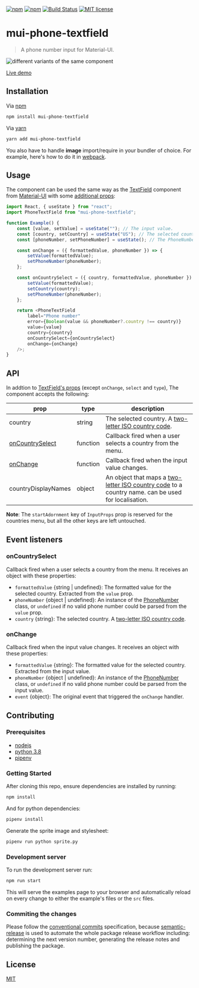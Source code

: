 [![npm](https://img.shields.io/npm/dt/mui-phone-textfield)](https://www.npmjs.com/package/mui-phone-textfield)
[![npm](https://img.shields.io/npm/v/mui-phone-textfield)](https://www.npmjs.com/package/mui-phone-textfield)
[![Build Status](https://travis-ci.com/soufyakoub/mui-phone-textfield.svg?branch=main)](https://travis-ci.com/soufyakoub/mui-phone-textfield)
[![MIT license](https://img.shields.io/badge/License-MIT-blue.svg)][18]

# mui-phone-textfield
> A phone number input for Material-UI.

![different variants of the same component][1]

[Live demo][2]

## Installation

Via [npm][3]

```sh
npm install mui-phone-textfield
```

Via [yarn][4]

```sh
yarn add mui-phone-textfield
```

You also have to handle **image** import/require in your bundler of choice.
For example, here's how to do it in [webpack][19].

## Usage
The component can be used the same way as the [TextField][5] component from [Material-UI][6] with some [additional props][7]:

```javascript
import React, { useState } from "react";
import PhoneTextField from "mui-phone-textfield";

function Example() {
	const [value, setValue] = useState(""); // The input value.
	const [country, setCountry] = useState("US"); // The selected country.
	const [phoneNumber, setPhoneNumber] = useState(); // The PhoneNumber instance.

	const onChange = ({ formattedValue, phoneNumber }) => {
		setValue(formattedValue);
		setPhoneNumber(phoneNumber);
	};

	const onCountrySelect = ({ country, formattedValue, phoneNumber }) => {
		setValue(formattedValue);
		setCountry(country);
		setPhoneNumber(phoneNumber);
	};

	return <PhoneTextField
		label="Phone number"
		error={Boolean(value && phoneNumber?.country !== country)}
		value={value}
		country={country}
		onCountrySelect={onCountrySelect}
		onChange={onChange}
	/>;
}
```

## API

In addtion to [TextField's props][8] (except `onChange`, `select` and `type`), The component accepts the following:

| prop | type | description|
|-|-|-|
| country | string | The selected country. A [two-letter ISO country code][9]. |
| [onCountrySelect][10] | function | Callback fired when a user selects a country from the menu. |
| [onChange][11] | function | Callback fired when the input value changes. |
| countryDisplayNames | object | An object that maps a [two-letter ISO country code][9] to a country name. can be used for localisation. |

**Note**: The `startAdornment` key of `InputProps` prop is reserved for the countries menu, but all the other keys are left untouched.

## Event listeners

### onCountrySelect

Callback fired when a user selects a country from the menu. It receives an object with these properties:

- `formattedValue` {string | undefined}: The formatted value for the selected country. Extracted from the `value` prop.
- `phoneNumber` {object | undefined}: An instance of the [PhoneNumber][12] class, or `undefined` if no valid phone number could be parsed from the `value` prop.
- `country` {string}: The selected country. A [two-letter ISO country code][9].

### onChange

Callback fired when the input value changes. It receives an object with these properties:

- `formattedValue` {string}: The formatted value for the selected country. Extracted from the input value.
- `phoneNumber` {object | undefined}: An instance of the [PhoneNumber][12] class, or `undefined` if no valid phone number could be parsed from the input value.
- `event` {object}: The original event that triggered the `onChange` handler.

## Contributing

### Prerequisites
- [nodejs][13]
- [python 3.8][14]
- [pipenv][15]

### Getting Started

After cloning this repo, ensure dependencies are installed by running:

```sh
npm install
```

And for python dependencies:
```sh
pipenv install
```

Generate the sprite image and stylesheet:
```sh
pipenv run python sprite.py
```

### Development server

To run the development server run:
```sh
npm run start
```

This will serve the examples page to your browser and automatically reload on every change to either the example's files or the `src` files.

### Commiting the changes

Please follow the [conventional commits][16] specification, because [semantic-release][17] is used to automate the whole package release workflow including: determining the next version number, generating the release notes and publishing the package.

## License

[MIT][18]

[1]: https://media.giphy.com/media/H4YmD0FNarlbRywdpy/giphy.gif
[2]: https://soufyakoub.github.io/mui-phone-textfield/
[3]: https://npmjs.org/
[4]: https://yarnpkg.com
[5]: https://material-ui.com/components/text-fields/
[6]: https://material-ui.com/
[7]: #api
[8]: https://material-ui.com/api/text-field/#props
[9]: https://en.wikipedia.org/wiki/ISO_3166-1_alpha-2#Officially_assigned_code_elements
[10]: #oncountryselect
[11]: #onchange
[12]: https://github.com/catamphetamine/libphonenumber-js/blob/master/README.md#phonenumber
[13]: https://nodejs.org
[14]: https://www.python.org/downloads/release/python-380/
[15]: https://pypi.org/project/pipenv/
[16]: https://www.conventionalcommits.org/en/v1.0.0/
[17]: https://github.com/semantic-release/semantic-release
[18]: LICENSE
[19]: https://webpack.js.org/guides/asset-management/#loading-images
